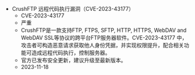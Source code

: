 
- CrushFTP 远程代码执行漏洞（CVE-2023-43177）
  - CVE-2023-43177
  - 严重
  - CrushFTP是一款支持FTP, FTPS, SFTP, HTTP, HTTPS, WebDAV and WebDAV SSL等协议的跨平台FTP服务器软件。CVE-2023-43177 中，攻击者可构造恶意请求获取他人身份凭据，并实现权限提升，配合相关功能可造成远程代码执行，控制服务器。
  - 官方已发布安全更新，建议升级至最新版本。
  - 2023-11-18

